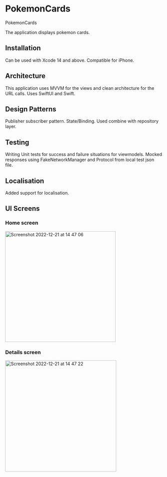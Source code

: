 # PokemonCards

PokemonCards

The application displays pokemon cards.

## Installation
Can be used with Xcode 14 and above. 
Compatible for iPhone.

## Architecture 
This application uses MVVM for the views and clean architecture for the URL calls. 
Uses SwiftUI and Swift.

## Design Patterns 
Publisher subscriber pattern. 
State/Binding. 
Used combine with repository layer.

## Testing
Writing Unit tests for success and failure situations for viewmodels.
Mocked responses using FakeNetworkManager and Protocol from local test json file.

## Localisation 
Added support for localisation.

## UI Screens

### Home screen 
<img width="353" alt="Screenshot 2022-12-21 at 14 47 06" src="https://user-images.githubusercontent.com/116714775/209207537-d8926ca6-db43-4a9b-a6e3-c77779585592.png">


### Details screen
<img width="355" alt="Screenshot 2022-12-21 at 14 47 22" src="https://user-images.githubusercontent.com/116714775/209207554-5d96092a-9817-48d5-9424-7513bee8fb51.png">
